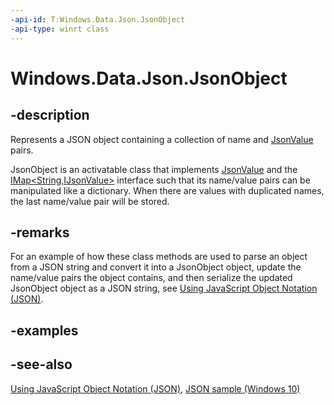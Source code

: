 ```yaml
---
-api-id: T:Windows.Data.Json.JsonObject
-api-type: winrt class
---
```


<!-- Class syntax.
public class JsonObject : Windows.Data.Json.IJsonObject, Windows.Data.Json.IJsonObjectWithDefaultValues, Windows.Data.Json.IJsonValue, Windows.Foundation.Collections.IIterable<Windows.Foundation.Collections.IKeyValuePair<System.String, Windows.Data.Json.IJsonValue>>, Windows.Foundation.Collections.IMap<System.String, Windows.Data.Json.IJsonValue>, Windows.Foundation.IStringable
-->

# Windows.Data.Json.JsonObject

## -description

Represents a JSON object containing a collection of name and [JsonValue](jsonvalue.md) pairs.

JsonObject is an activatable class that implements [JsonValue](jsonvalue.md) and the [IMap&lt;String,IJsonValue&gt;](../windows.foundation.collections/imap_2.md) interface such that its name/value pairs can be manipulated like a dictionary. When there are values with duplicated names, the last name/value pair will be stored.

## -remarks

For an example of how these class methods are used to parse an object from a JSON string and convert it into a JsonObject object, update the name/value pairs the object contains, and then serialize the updated JsonObject object as a JSON string, see [Using JavaScript Object Notation (JSON)](https://docs.microsoft.com/previous-versions/windows/apps/hh770289(v=win.10)).

## -examples

## -see-also

[Using JavaScript Object Notation (JSON)](https://docs.microsoft.com/previous-versions/windows/apps/hh770289(v=win.10)), [JSON sample (Windows 10)](https://github.com/Microsoft/Windows-universal-samples/tree/master/Samples/Json)
